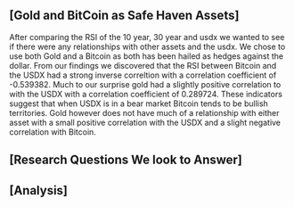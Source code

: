 ## [Gold and BitCoin as Safe Haven Assets]
After comparing the RSI of the 10 year, 30 year and usdx we wanted to see if there were any relationships with other assets and the usdx.  We chose to use both Gold and a Bitcoin as both has been hailed as hedges against the dollar.  From our findings we discovered that the RSI between Bitcoin and the USDX had a strong inverse correltion with a correlation coefficient of -0.539382.  Much to our surprise gold had a slightly positive correlation to with the USDX with a correlation coefficient of 0.289724.  These indicators suggest that when USDX is in a bear market Bitcoin tends to be bullish territories.  Gold however does not have much of a relationship with either asset with a small positive correlation with the USDX and a slight negative correlation with Bitcoin.

## [Research Questions We look to Answer]

## [Analysis]
